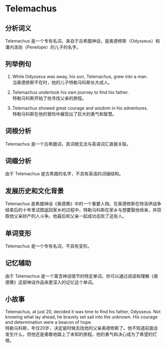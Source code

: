 # Telemachus

## 分析词义

  

Telemachus 是一个专有名词，来自于古希腊神话，是奥德修斯（Odysseus）和潘内洛珀（Penelope）的儿子的名字。

  

## 列举例句

  

1.  While Odysseus was away, his son, Telemachus, grew into a man.  
    当奥德修斯不在时，他的儿子特勒马科斯长大成人。
    
      
    
2.  Telemachus undertook his own journey to find his father.  
    特勒马科斯开始了他寻找父亲的旅程。
    
      
    
3.  Telemachus showed great courage and wisdom in his adventures.  
    特勒马科斯在他的冒险中展现出了巨大的勇气和智慧。
    
      
    

  

## 词根分析

  

Telemachus 是一个古希腊词，其词根无法与英语词汇直接关联。

  

## 词缀分析

  

由于 Telemachus 是古希腊的名字，不具有英语的词缀结构。

  

## 发展历史和文化背景

  

Telemachus 是希腊神话《奥德赛》中的一个重要人物。在奥德修斯在特洛伊战争结束后的十年里试图返回家乡的过程中，特勒马科斯在家乡与想要娶他母亲，并窃取他父亲财产的人斗争。他最后和父亲一起成功击败了这些人。

  

## 单词变形

  

Telemachus 是一个专有名词，不具有变形。

  

## 记忆辅助

  

由于 Telemachus 是一个寓含神话情节的特定单词，你可以通过阅读和理解《奥德赛》这部神话作品来更深入的记忆这个单词。

  

## 小故事

  

Telemachus, at just 20, decided it was time to find his father, Odysseus. Not knowing what lay ahead, he bravely set sail into the unknown. His courage and determination were a beacon of hope.  
特勒马科斯，年仅20岁，决定是时候去找他的父亲奥德修斯了。他不知道前面会发生什么，但他还是勇敢地踏上了未知的旅程。他的勇气和决心成为了希望的灯塔。
